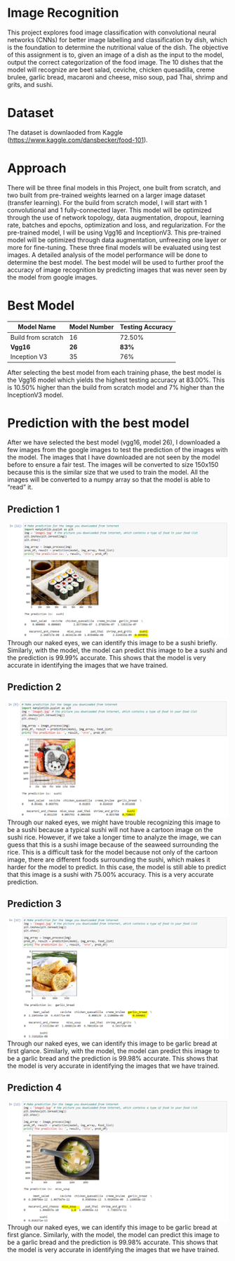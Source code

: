 # Image Recognition
 This project explores food image classification with convolutional neural networks (CNNs) for better image labelling and classification by dish, which is the foundation to determine the nutritional value of the dish. The objective of this assignment is to, given an image of a dish as the input to the model, output the correct categorization of the food image. The 10 dishes that the model will recognize are beet salad, ceviche, chicken quesadilla, creme brulee, garlic bread, macaroni and cheese, miso soup, pad Thai, shrimp and grits, and sushi.

# Dataset
The dataset is downlaoded from Kaggle (https://www.kaggle.com/dansbecker/food-101). 

# Approach
There will be three final models in this Project, one built from scratch, and two built from pre-trained weights learned on a larger image dataset (transfer learning). For the build from scratch model, I will start with 1 convolutional and 1 fully-connected layer. This model will be 
optimized through the use of network topology, data augmentation, dropout, learning rate, 
batches and epochs, optimization and loss, and regularization. For the pre-trained model, I 
will be using Vgg16 and InceptionV3. This pre-trained model will be optimized through data 
augmentation, unfreezing one layer or more for fine-tuning. These three final models will be 
evaluated using test images. A detailed analysis of the model performance will be done to 
determine the best model. The best model will be used to further proof the accuracy of 
image recognition by predicting images that was never seen by the model from google 
images.

# Best Model
Model Name | Model Number | Testing Accuracy
------------ | ------------- | -------------
Build from scratch | 16 | 72.50%
**Vgg16** | **26** | **83%**
Inception V3 | 35 | 76%

After selecting the best model from each training phase, the best model is the Vgg16 model 
which yields the highest testing accuracy at 83.00%. This is 10.50% higher than the build 
from scratch model and 7% higher than the InceptionV3 model. 

# Prediction with the best model
After we have selected the best model (vgg16, model 26), I downloaded a few images from 
the google images to test the prediction of the images with the model. The images that I 
have downloaded are not seen by the model before to ensure a fair test. The images will be 
converted to size 150x150 because this is the similar size that we used to train the model. 
All the images will be converted to a numpy array so that the model is able to “read” it. 

## Prediction 1 
![Image of Prediction 1](https://github.com/victorjongsoon/Image-Recognition/blob/main/Github%20Images/Prediction%201.PNG)
Through our naked eyes, we can identify this image to be a sushi briefly. Similarly, with the 
model, the model can predict this image to be a sushi and the prediction is 99.99% accurate. 
This shows that the model is very accurate in identifying the images that we have trained.

## Prediction 2
![Image of Prediction 2](https://github.com/victorjongsoon/Image-Recognition/blob/main/Github%20Images/Prediction%202.PNG)
Through our naked eyes, we might have trouble recognizing this image to be a sushi 
because a typical sushi will not have a cartoon image on the sushi rice. However, if we take 
a longer time to analyze the image, we can guess that this is a sushi image because of the 
seaweed surrounding the rice. This is a difficult task for the model because not only of the 
cartoon image, there are different foods surrounding the sushi, which makes it harder for the 
model to predict. In this case, the model is still able to predict that this image is a sushi with 
75.00% accuracy. This is a very accurate prediction.

## Prediction 3
![Image of Prediction 3](https://github.com/victorjongsoon/Image-Recognition/blob/main/Github%20Images/Prediction%203.PNG)
Through our naked eyes, we can identify this image to be garlic bread at first glance. 
Similarly, with the model, the model can predict this image to be a garlic bread and the 
prediction is 99.98% accurate. This shows that the model is very accurate in identifying the 
images that we have trained.

## Prediction 4
![Image of Prediction 4](https://github.com/victorjongsoon/Image-Recognition/blob/main/Github%20Images/Prediction%204.PNG)
Through our naked eyes, we can identify this image to be garlic bread at first glance. 
Similarly, with the model, the model can predict this image to be a garlic bread and the 
prediction is 99.98% accurate. This shows that the model is very accurate in identifying the 
images that we have trained.
